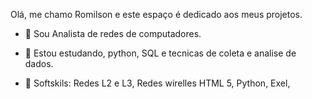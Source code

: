 
Olá, me chamo Romilson e este espaço é dedicado aos meus projetos.

- 🔭 Sou Analista de redes de computadores.
- 🌱 Estou estudando, python, SQL e tecnicas de coleta e analise de dados.
  
- 👯 Softskils:
  Redes L2 e L3,
  Redes wirelles
  HTML 5,
  Python,
  Exel,
  
